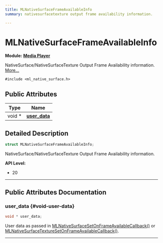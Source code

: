 ```yaml
---
title: MLNativeSurfaceFrameAvailableInfo
summary: nativesurfacetexture output frame availability information. 

---
```


# MLNativeSurfaceFrameAvailableInfo

**Module:** **[Media Player](/versioned_docs/version-31-Aug-2023/api-ref/api/Modules/group___media_player/group___media_player.md)**



NativeSurface/NativeSurfaceTexture Output Frame Availability information.  [More...](#detailed-description)


`#include <ml_native_surface.h>`

## Public Attributes

| Type           | Name           |
| -------------- | -------------- |
| void * | **[user_data](/versioned_docs/version-31-Aug-2023/api-ref/api/Modules/group___media_player/struct_m_l_native_surface_frame_available_info.md#void-user-data)**  |

## Detailed Description

```cpp
struct MLNativeSurfaceFrameAvailableInfo;
```

NativeSurface/NativeSurfaceTexture Output Frame Availability information. 




**API Level:**
  * 20




-----------
## Public Attributes Documentation

### user_data {#void-user-data}

```cpp
void * user_data;
```


User data as passed in [MLNativeSurfaceSetOnFrameAvailableCallback()](/versioned_docs/version-31-Aug-2023/api-ref/api/Modules/group___media_player/group___media_player.md#mlresult-mlnativesurfacesetonframeavailablecallback) or [MLNativeSurfaceTextureSetOnFrameAvailableCallback()](/versioned_docs/version-31-Aug-2023/api-ref/api/Modules/group___media_player/group___media_player.md#mlresult-mlnativesurfacetexturesetonframeavailablecallback). 





-----------


